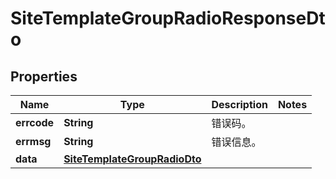 
# SiteTemplateGroupRadioResponseDto

## Properties
Name | Type | Description | Notes
------------ | ------------- | ------------- | -------------
**errcode** | **String** | 错误码。 | 
**errmsg** | **String** | 错误信息。 | 
**data** | [**SiteTemplateGroupRadioDto**](SiteTemplateGroupRadioDto.md) |  | 



